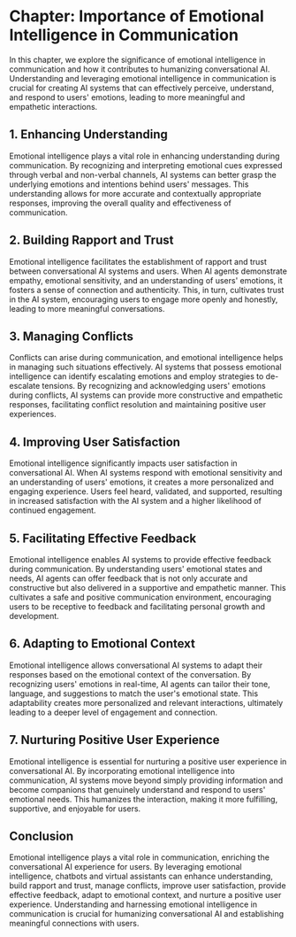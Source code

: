 Chapter: Importance of Emotional Intelligence in Communication
==============================================================

In this chapter, we explore the significance of emotional intelligence in communication and how it contributes to humanizing conversational AI. Understanding and leveraging emotional intelligence in communication is crucial for creating AI systems that can effectively perceive, understand, and respond to users' emotions, leading to more meaningful and empathetic interactions.

**1. Enhancing Understanding**
------------------------------

Emotional intelligence plays a vital role in enhancing understanding during communication. By recognizing and interpreting emotional cues expressed through verbal and non-verbal channels, AI systems can better grasp the underlying emotions and intentions behind users' messages. This understanding allows for more accurate and contextually appropriate responses, improving the overall quality and effectiveness of communication.

**2. Building Rapport and Trust**
---------------------------------

Emotional intelligence facilitates the establishment of rapport and trust between conversational AI systems and users. When AI agents demonstrate empathy, emotional sensitivity, and an understanding of users' emotions, it fosters a sense of connection and authenticity. This, in turn, cultivates trust in the AI system, encouraging users to engage more openly and honestly, leading to more meaningful conversations.

**3. Managing Conflicts**
-------------------------

Conflicts can arise during communication, and emotional intelligence helps in managing such situations effectively. AI systems that possess emotional intelligence can identify escalating emotions and employ strategies to de-escalate tensions. By recognizing and acknowledging users' emotions during conflicts, AI systems can provide more constructive and empathetic responses, facilitating conflict resolution and maintaining positive user experiences.

**4. Improving User Satisfaction**
----------------------------------

Emotional intelligence significantly impacts user satisfaction in conversational AI. When AI systems respond with emotional sensitivity and an understanding of users' emotions, it creates a more personalized and engaging experience. Users feel heard, validated, and supported, resulting in increased satisfaction with the AI system and a higher likelihood of continued engagement.

**5. Facilitating Effective Feedback**
--------------------------------------

Emotional intelligence enables AI systems to provide effective feedback during communication. By understanding users' emotional states and needs, AI agents can offer feedback that is not only accurate and constructive but also delivered in a supportive and empathetic manner. This cultivates a safe and positive communication environment, encouraging users to be receptive to feedback and facilitating personal growth and development.

**6. Adapting to Emotional Context**
------------------------------------

Emotional intelligence allows conversational AI systems to adapt their responses based on the emotional context of the conversation. By recognizing users' emotions in real-time, AI agents can tailor their tone, language, and suggestions to match the user's emotional state. This adaptability creates more personalized and relevant interactions, ultimately leading to a deeper level of engagement and connection.

**7. Nurturing Positive User Experience**
-----------------------------------------

Emotional intelligence is essential for nurturing a positive user experience in conversational AI. By incorporating emotional intelligence into communication, AI systems move beyond simply providing information and become companions that genuinely understand and respond to users' emotional needs. This humanizes the interaction, making it more fulfilling, supportive, and enjoyable for users.

**Conclusion**
--------------

Emotional intelligence plays a vital role in communication, enriching the conversational AI experience for users. By leveraging emotional intelligence, chatbots and virtual assistants can enhance understanding, build rapport and trust, manage conflicts, improve user satisfaction, provide effective feedback, adapt to emotional context, and nurture a positive user experience. Understanding and harnessing emotional intelligence in communication is crucial for humanizing conversational AI and establishing meaningful connections with users.
